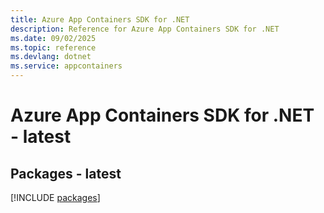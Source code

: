 ```yaml
---
title: Azure App Containers SDK for .NET
description: Reference for Azure App Containers SDK for .NET
ms.date: 09/02/2025
ms.topic: reference
ms.devlang: dotnet
ms.service: appcontainers
---
```

# Azure App Containers SDK for .NET - latest
## Packages - latest
[!INCLUDE [packages](app-containers-index.md)]